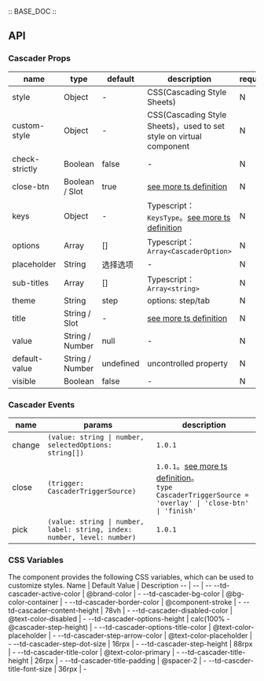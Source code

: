 :: BASE_DOC ::

## API

### Cascader Props

name | type | default | description | required
-- | -- | -- | -- | --
style | Object | - | CSS(Cascading Style Sheets) | N
custom-style | Object | - | CSS(Cascading Style Sheets)，used to set style on virtual component | N
check-strictly | Boolean | false | \- | N
close-btn | Boolean / Slot | true | [see more ts definition](https://github.com/Tencent/tdesign-miniprogram/blob/develop/src/common/common.ts) | N
keys | Object | - | Typescript：`KeysType`。[see more ts definition](https://github.com/Tencent/tdesign-miniprogram/blob/develop/src/common/common.ts) | N
options | Array | [] | Typescript：`Array<CascaderOption>` | N
placeholder | String | 选择选项 | \- | N
sub-titles | Array | [] | Typescript：`Array<string>` | N
theme | String | step | options: step/tab | N
title | String / Slot | - | [see more ts definition](https://github.com/Tencent/tdesign-miniprogram/blob/develop/src/common/common.ts) | N
value | String / Number | null | \- | N
default-value | String / Number | undefined | uncontrolled property | N
visible | Boolean | false | \- | N

### Cascader Events

name | params | description
-- | -- | --
change | `(value: string \| number, selectedOptions: string[])` | `1.0.1`
close | `(trigger: CascaderTriggerSource)` | `1.0.1`。[see more ts definition](https://github.com/Tencent/tdesign-miniprogram/tree/develop/src/cascader/type.ts)。<br/>`type CascaderTriggerSource = 'overlay' \| 'close-btn' \| 'finish'`<br/>
pick | `(value: string \| number, label: string, index: number, level: number)` | `1.0.1`

### CSS Variables

The component provides the following CSS variables, which can be used to customize styles.
Name | Default Value | Description 
-- | -- | --
--td-cascader-active-color | @brand-color | - 
--td-cascader-bg-color | @bg-color-container | - 
--td-cascader-border-color | @component-stroke | - 
--td-cascader-content-height | 78vh | - 
--td-cascader-disabled-color | @text-color-disabled | - 
--td-cascader-options-height | calc(100% - @cascader-step-height) | - 
--td-cascader-options-title-color | @text-color-placeholder | - 
--td-cascader-step-arrow-color | @text-color-placeholder | - 
--td-cascader-step-dot-size | 16rpx | - 
--td-cascader-step-height | 88rpx | - 
--td-cascader-title-color | @text-color-primary | - 
--td-cascader-title-height | 26rpx | - 
--td-cascader-title-padding | @spacer-2 | - 
--td-cascder-title-font-size | 36rpx | -